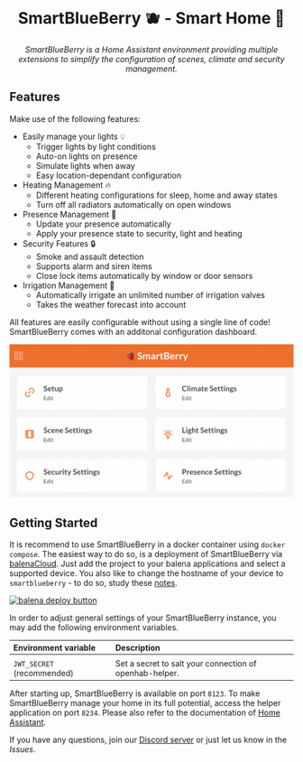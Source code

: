 # <center>SmartBlueBerry 🫐 - Smart Home 🏡</center>

_<center>SmartBlueBerry is a Home Assistant environment providing multiple extensions to simplify the configuration of scenes, climate and security management.</center>_

## Features

Make use of the following features:

- Easily manage your lights 💡
  - Trigger lights by light conditions
  - Auto-on lights on presence
  - Simulate lights when away
  - Easy location-dependant configuration
- Heating Management 🔥
  - Different heating configurations for sleep, home and away states
  - Turn off all radiators automatically on open windows
- Presence Management 👋
  - Update your presence automatically
  - Apply your presence state to security, light and heating
- Security Features 🔒
  - Smoke and assault detection
  - Supports alarm and siren items
  - Close lock items automatically by window or door sensors
- Irrigation Management 🏡
  - Automatically irrigate an unlimited number of irrigation valves
  - Takes the weather forecast into account

All features are easily configurable without using a single line of code! SmartBlueBerry comes with an additonal configuration dashboard.

![Dashboard](.github/assets/dashboard.png)

## Getting Started

It is recommend to use SmartBlueBerry in a docker container using `docker compose`. The easiest way to do so, is a deployment of SmartBlueBerry via [balenaCloud](https://www.balena.io/cloud/). Just add the project to your balena applications and select a supported device. You also like to change the hostname of your device to `smartblueberry` - to do so, study these [notes](https://www.balena.io/docs/learn/develop/runtime/#change-the-device-hostname).

[![balena deploy button](https://www.balena.io/deploy.svg)](https://dashboard.balena-cloud.com/deploy?repoUrl=https%3A//github.com/janwo/SmartBlueBerry)

In order to adjust general settings of your SmartBlueBerry instance, you may add the following environment variables.

| Environment variable       | Description                                             |
| :------------------------- | :------------------------------------------------------ |
|  |
| `JWT_SECRET` (recommended) | Set a secret to salt your connection of openhab-helper. |

After starting up, SmartBlueBerry is available on port `8123`. To make SmartBlueBerry manage your home in its full potential, access the helper application on port `8234`. Please also refer to the documentation of [Home Assistant](https://www.openhab.org/docs/).

If you have any questions, join our [Discord server](https://discord.gg/xYypJZYYPY) or just let us know in the _Issues_.
